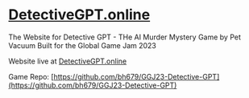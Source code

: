 # [DetectiveGPT.online](https://DetectiveGPT.online)

The Website for Detective GPT - THe AI Murder Mystery Game by Pet Vacuum
Built for the Global Game Jam 2023

Website live at [DetectiveGPT.online](https://DetectiveGPT.online)

Game Repo: [https://github.com/bh679/GGJ23-Detective-GPT](https://github.com/bh679/GGJ23-Detective-GPT)
